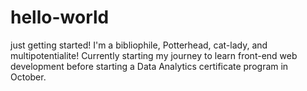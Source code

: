 # hello-world
just getting started!
I'm a bibliophile, Potterhead, cat-lady, and multipotentialite!  Currently starting my journey to learn front-end web development before starting a Data Analytics certificate program in October.  
